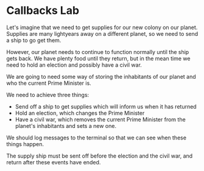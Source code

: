 # Callbacks Lab

Let's imagine that we need to get supplies for our new colony on our planet. Supplies are many lightyears away on a different planet, so we need to send a ship to go get them.

However, our planet needs to continue to function normally until the ship gets back. We have plenty food until they return, but in the mean time we need to hold an election and possibly have a civil war.

We are going to need some way of storing the inhabitants of our planet and who the current Prime Minister is.

We need to achieve three things:

 - Send off a ship to get supplies which will inform us when it has returned
 -	Hold an election, which changes the Prime Minister
 - Have a civil war, which removes the current Prime Minister from the planet's inhabitants and sets a new one.

We should log messages to the terminal so that we can see when these things happen.

The supply ship must be sent off before the election and the civil war, and return after these events have ended.
